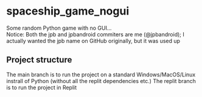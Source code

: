 # spaceship_game_nogui
Some random Python game with no GUI...<br>
Notice: Both the jpb and jpbandroid commiters are me (@jpbandroid); I actually wanted the jpb name on GitHub originally, but it was used up
## Project structure
The main branch is to run the project on a standard Windows/MacOS/Linux instrall of Python (without all the replit dependencies etc.)
The replit branch is to run the project in Replit
